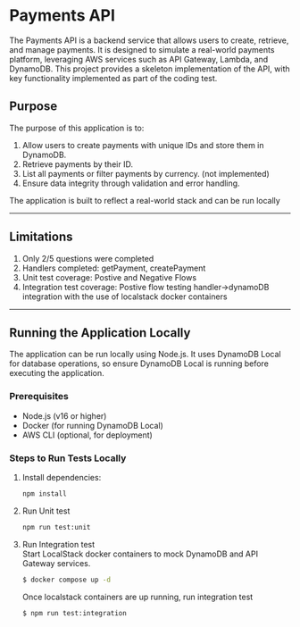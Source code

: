 # Payments API

The Payments API is a backend service that allows users to create, retrieve, and manage payments. It is designed to simulate a real-world payments platform, leveraging AWS services such as API Gateway, Lambda, and DynamoDB. This project provides a skeleton implementation of the API, with key functionality implemented as part of the coding test.

## Purpose
The purpose of this application is to:
1. Allow users to create payments with unique IDs and store them in DynamoDB.
2. Retrieve payments by their ID.
3. List all payments or filter payments by currency. (not implemented)
4. Ensure data integrity through validation and error handling.

The application is built to reflect a real-world stack and can be run locally

---
## Limitations
1. Only 2/5 questions were completed
2. Handlers completed: getPayment, createPayment
3. Unit test coverage: Postive and Negative Flows
4. Integration test coverage: Postive flow testing handler->dynamoDB integration with the use of localstack docker containers

---

## Running the Application Locally
The application can be run locally using Node.js. It uses DynamoDB Local for database operations, so ensure DynamoDB Local is running before executing the application.

### Prerequisites
- Node.js (v16 or higher)
- Docker (for running DynamoDB Local)
- AWS CLI (optional, for deployment)

### Steps to Run Tests Locally
1. Install dependencies:
   ```bash
   npm install
   ```

2. Run Unit test
   ```bash
   npm run test:unit
   ```

3. Run Integration test <br>
Start LocalStack docker containers to mock DynamoDB and API Gateway services.
   ```bash
   $ docker compose up -d
   ```

   Once localstack containers are up running, run integration test 

   ```bash
   $ npm run test:integration
   ```

